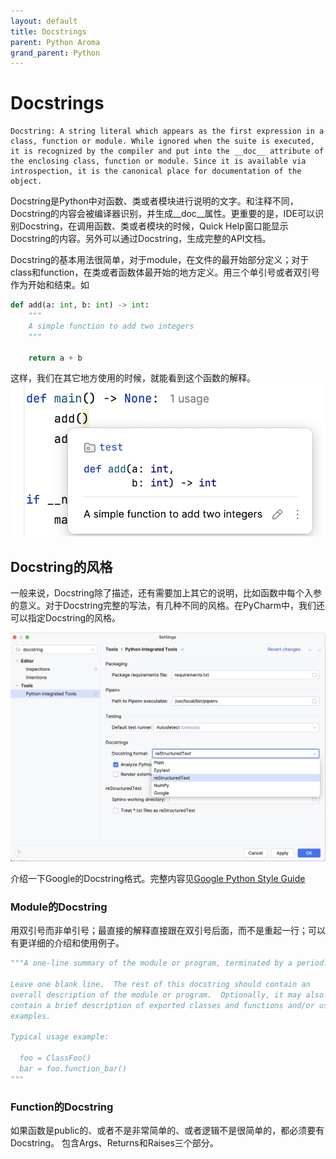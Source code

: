 ```yaml
---
layout: default
title: Docstrings
parent: Python Aroma
grand_parent: Python
---
```


# Docstrings

```
Docstring: A string literal which appears as the first expression in a class, function or module. While ignored when the suite is executed, it is recognized by the compiler and put into the __doc__ attribute of the enclosing class, function or module. Since it is available via introspection, it is the canonical place for documentation of the object.
```

Docstring是Python中对函数、类或者模块进行说明的文字。和注释不同，Docstring的内容会被编译器识别，并生成__doc__属性。更重要的是，IDE可以识别Docstring，在调用函数、类或者模块的时候，Quick Help窗口能显示Docstring的内容。另外可以通过Docstring，生成完整的API文档。

Docstring的基本用法很简单，对于module，在文件的最开始部分定义；对于class和function，在类或者函数体最开始的地方定义。用三个单引号或者双引号作为开始和结束。如

```python
def add(a: int, b: int) -> int:
    """
    A simple function to add two integers
    """

    return a + b
```

这样，我们在其它地方使用的时候，就能看到这个函数的解释。
![quick-helper](/assets/images/docstring/quick-helper.png)

## Docstring的风格

一般来说，Docstring除了描述，还有需要加上其它的说明，比如函数中每个入参的意义。对于Docstring完整的写法，有几种不同的风格。在PyCharm中，我们还可以指定Docstring的风格。

![docstring-in-pycharm](/assets/images//docstring/docstring-in-pycharm.png)

介绍一下Google的Docstring格式。完整内容见[Google Python Style Guide](https://google.github.io/styleguide/pyguide.html#381-docstrings)

### Module的Docstring

用双引号而非单引号；最直接的解释直接跟在双引号后面，而不是重起一行；可以有更详细的介绍和使用例子。

```python
"""A one-line summary of the module or program, terminated by a period.

Leave one blank line.  The rest of this docstring should contain an
overall description of the module or program.  Optionally, it may also
contain a brief description of exported classes and functions and/or usage
examples.

Typical usage example:

  foo = ClassFoo()
  bar = foo.function_bar()
"""
```

### Function的Docstring

如果函数是public的、或者不是非常简单的、或者逻辑不是很简单的，都必须要有Docstring。
包含Args、Returns和Raises三个部分。
